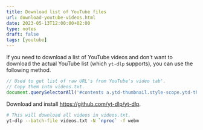 ```yaml
---
title: Download list of YouTube files
url: download-youtube-videos.html
date: 2023-05-13T12:00:00+02:00
type: notes
draft: false
tags: [youtube]
---
```


If you need to download a list of YouTube videos and don't want to download the
actual YouTube list (which `yt-dlp` supports), you can use the following method.

```js
// Used to get list of raw URL's from YouTube's video tab'.
// Copy them into videos.txt.
document.querySelectorAll('#contents a.ytd-thumbnail.style-scope.ytd-thumbnail').forEach(el => console.log(el.href))
```

Download and install https://github.com/yt-dlp/yt-dlp.

```sh
# This will download all videos in videos.txt.
yt-dlp --batch-file videos.txt -N `nproc` -f webm
```

